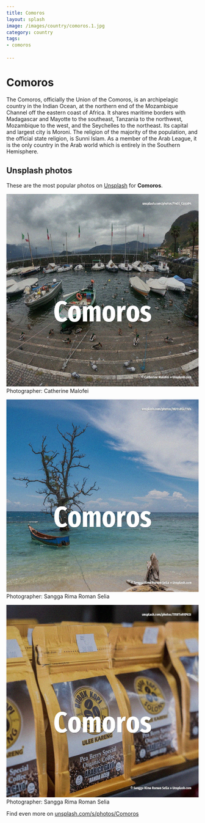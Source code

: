 ```yaml
---
title: Comoros
layout: splash
image: /images/country/comoros.1.jpg
category: country
tags:
- comoros

---
```

# Comoros

The Comoros, officially the Union of the Comoros, is an archipelagic country in the Indian Ocean, 
at the northern end of the Mozambique Channel off the eastern coast of Africa.
It shares maritime borders with Madagascar and Mayotte to the southeast, Tanzania to the northwest, 
Mozambique to the west, and the Seychelles to the northeast.
Its capital and largest city is Moroni.
The religion of the majority of the population, and the official state religion, is Sunni Islam.
As a member of the Arab League, it is the only country in the Arab world which is entirely in the 
Southern Hemisphere.

 
## Unsplash photos
These are the most popular photos on [Unsplash](https://unsplash.com) for **Comoros**.
 
![Comoros](/images/country/comoros.1.jpg)
Photographer:  Catherine Malofei
 
![Comoros](/images/country/comoros.2.jpg)
Photographer:  Sangga Rima Roman Selia
 
![Comoros](/images/country/comoros.3.jpg)
Photographer:  Sangga Rima Roman Selia
 
Find even more on [unsplash.com/s/photos/Comoros](https://unsplash.com/s/photos/Comoros)
 

